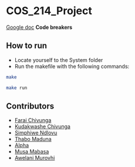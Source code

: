 # COS_214_Project
[Google doc](https://docs.google.com/document/d/1gs0NNO9YN0JF_Gwg1Z9vqOSuz4UBR-yM_8e0tlxygJ8/edit?usp=sharing)
**Code breakers**

## How to run
- Locate yourself to the System folder
- Run the makefile with the following commands:
```bash
make

make run
```

## Contributors
- [Farai Chivunga](https://github.com/FaraiQC)
- [Kudakwashe Chivunga](https://github.com/Kuda214)
- [Simphiwe Ndlovu](https://github.com/SimphiweNdlovu)
- [Thabo Maduna](https://github.com/MadunaThabo)
- [Alpha](https://github.com/N4T1V3)
- [Musa Mabasa](https://github.com/Musa-Mabasa)
- [Awelani Murovhi](https://github.com/u18335412)
